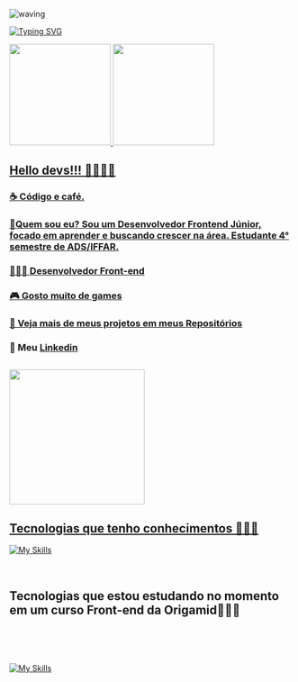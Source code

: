 ![waving](https://capsule-render.vercel.app/api?type=waving&height=200&text=BrunoCanto%20&fontAlignY=40&color=gradient)


[![Typing SVG](https://readme-typing-svg.demolab.com/?lines=Oi+👋,+me+chamo+Bruno+Canto;apaixonado+por+tecnologia;Seja+muito+bem+vindo+ao+meu+perfil)](https://git.io/typing-svg)





<div>
<a href="https://github.com/Bscanto">
<img loading="lazy" height="180em" src="https://github-readme-stats.vercel.app/api/top-langs/?username=Bscanto&layout=compact&langs_count=7&theme=dracula"/>
<img loading="lazy" height="180em" src="https://github-readme-stats.vercel.app/api?username=Bscanto&show_icons=true&theme=dracula&include_all_commits=true&count_private=true"/>
</div>


<div align=left>
 
## Hello devs!!! 👋👨🏾‍💻

### ☕ Código e café. 
### 🔭Quem sou eu? Sou um Desenvolvedor Frontend Júnior, focado em aprender e buscando crescer na área. Estudante 4° semestre de ADS/IFFAR. 
### 👨🏾‍💻 Desenvolvedor Front-end
### 🎮 Gosto muito de games
### 🎨 Veja mais de meus projetos em meus [Repositórios](https://github.com/Bscanto?tab=repositories)
### 📲 Meu [Linkedin](https://https://www.linkedin.com/in/bruno-canto-63072bbb//)
 


##

<div>
<a href="https://github.com/Bscanto">



</div> 

##

</div>
<div>
 
<img height='240em' src='https://github-readme-streak-stats.herokuapp.com?user=bscanto&theme=midnight-purple&date_format=j%20M%5B%20Y%5D&fire=DD0000&ring=52DD81&dates=52DD81&stroke=ABCFDD' />



</div>
 
## Tecnologias que tenho conhecimentos 🧑🏾‍💻
 
[![My Skills](https://skillicons.dev/icons?i=java,html,css,androidstudio,figma,postgres,mysql,r,nodejs,php,vscode,github,git&perline=3)](https://skillicons.dev)


           
          
<br>

## Tecnologias que estou estudando no momento em um curso Front-end da Origamid👨🏾‍💻


<br>
<br>
<br>

[![My Skills](https://skillicons.dev/icons?i=html,css,js,react,wordpress,ts,vue,bootstrap,reduxjquery&perline=9)](https://skillicons.dev) <br>
<br>
<br>
